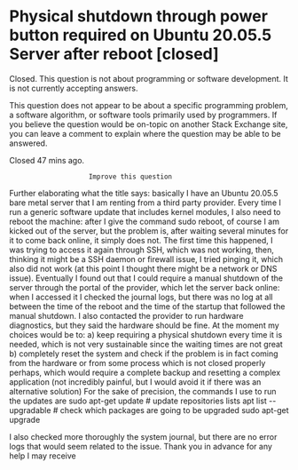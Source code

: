 
# Physical shutdown through power button required on Ubuntu 20.05.5 Server after reboot [closed]







Closed. This question is not about programming or software development. It is not currently accepting answers.
                        
                    










 This question does not appear to be about a specific programming problem, a software algorithm, or software tools primarily used by programmers. If you believe the question would be on-topic on another Stack Exchange site, you can leave a comment to explain where the question may be able to be answered.


Closed 47 mins ago.







                        Improve this question
                    



Further elaborating what the title says: basically I have an Ubuntu 20.05.5 bare metal server that I am renting from a third party provider.
Every time I run a generic software update that includes kernel modules, I also need to reboot the machine: after I give the command sudo reboot, of course I am kicked out of the server, but the problem is, after waiting several minutes for it to come back online, it simply does not.
The first time this happened, I was trying to access it again through SSH, which was not working, then, thinking it might be a SSH daemon or firewall issue, I tried pinging it, which also did not work (at this point I thought there might be a network or DNS issue).
Eventually I found out that I could require a manual shutdown of the server through the portal of the provider, which let the server back online: when I accessed it I checked the journal logs, but there was no log at all between the time of the reboot and the time of the startup that followed the manual shutdown.
I also contacted the provider to run hardware diagnostics, but they said the hardware should be fine.
At the moment my choices would be to:
a) keep requiring a physical shutdown every time it is needed, which is not very sustainable since the waiting times are not great
b) completely reset the system and check if the problem is in fact coming from the hardware or from some process which is not closed properly perhaps, which would require a complete backup and resetting a complex application (not incredibly painful, but I would avoid it if there was an alternative solution)
For the sake of precision, the commands I use to run the updates are
sudo apt-get update   # update repositories lists
apt list --upgradable # check which packages are going to be upgraded
sudo apt-get upgrade

I also checked more thoroughly the system journal, but there are no error logs that would seem related to the issue.
Thank you in advance for any help I may receive

        